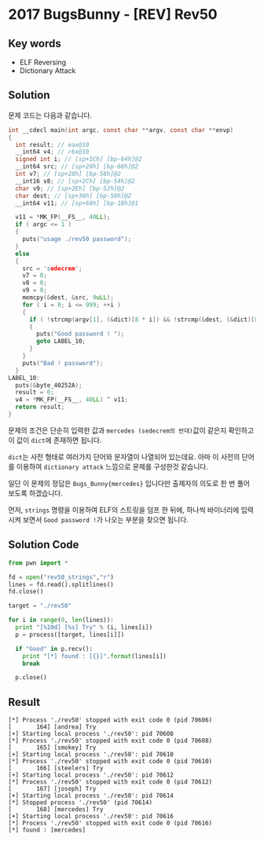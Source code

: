 # 2017 BugsBunny - [REV] Rev50

## Key words

- ELF Reversing
- Dictionary Attack

## Solution

문제 코드는 다음과 같습니다.

```c 
int __cdecl main(int argc, const char **argv, const char **envp)
{
  int result; // eax@10
  __int64 v4; // rbx@10
  signed int i; // [sp+1Ch] [bp-64h]@2
  __int64 src; // [sp+20h] [bp-60h]@2
  int v7; // [sp+28h] [bp-58h]@2
  __int16 v8; // [sp+2Ch] [bp-54h]@2
  char v9; // [sp+2Eh] [bp-52h]@2
  char dest; // [sp+30h] [bp-50h]@2
  __int64 v11; // [sp+68h] [bp-18h]@1

  v11 = *MK_FP(__FS__, 40LL);
  if ( argc <= 1 )
  {
    puts("usage ./rev50 password");
  }
  else
  {
    src = 'sedecrem';
    v7 = 0;
    v8 = 0;
    v9 = 0;
    memcpy(&dest, &src, 9uLL);
    for ( i = 0; i <= 999; ++i )
    {
      if ( !strcmp(argv[1], (&dict)[8 * i]) && !strcmp(&dest, (&dict)[8 * i]) )
      {
        puts("Good password ! ");
        goto LABEL_10;
      }
    }
    puts("Bad ! password");
  }
LABEL_10:
  puts(&byte_40252A);
  result = 0;
  v4 = *MK_FP(__FS__, 40LL) ^ v11;
  return result;
}
```

문제의 조건은 단순히 입력한 값과 `mercedes (sedecrem의 반대)`값이 같은지 확인하고 이 값이 `dict`에 존재하면 됩니다.

`dict`는 사전 형태로 여러가지 단어와 문자열이 나열되어 있는데요. 아마 이 사전의 단어를 이용하여 `dictionary attack` 느낌으로 문제를 구성한것 같습니다.

일단 이 문제의 정답은 `Bugs_Bunny{mercedes}` 입니다만 출제자의 의도로 한 번 풀어 보도록 하겠습니다.

먼저, `strings` 명령을 이용하여 ELF의 스트링을 덤프 한 뒤에, 하나씩 바이너리에 입력 시켜 보면서 `Good password !`가 나오는 부분을 찾으면 됩니다.

## Solution Code

```python
from pwn import *

fd = open("rev50_strings","r")
lines = fd.read().splitlines()
fd.close()

target = "./rev50"

for i in range(0, len(lines)):
  print "[%10d] [%s] Try" % (i, lines[i])
  p = process([target, lines[i]])

  if "Good" in p.recv():
    print "[*] found : [{}]".format(lines[i])
    break

  p.close()
```

## Result

```
[*] Process './rev50' stopped with exit code 0 (pid 70606)
[       164] [andrea] Try
[+] Starting local process './rev50': pid 70608
[*] Process './rev50' stopped with exit code 0 (pid 70608)
[       165] [smokey] Try
[+] Starting local process './rev50': pid 70610
[*] Process './rev50' stopped with exit code 0 (pid 70610)
[       166] [steelers] Try
[+] Starting local process './rev50': pid 70612
[*] Process './rev50' stopped with exit code 0 (pid 70612)
[       167] [joseph] Try
[+] Starting local process './rev50': pid 70614
[*] Stopped process './rev50' (pid 70614)
[       168] [mercedes] Try
[+] Starting local process './rev50': pid 70616
[*] Process './rev50' stopped with exit code 0 (pid 70616)
[*] found : [mercedes]
```